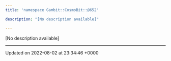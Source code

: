 ```yaml
---
title: 'namespace Gambit::CosmoBit::@652'

description: "[No description available]"

---
```







[No description available]






-------------------------------

Updated on 2022-08-02 at 23:34:46 +0000